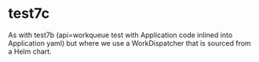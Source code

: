 # test7c

As with test7b (api=workqueue test with Application code inlined into
Application yaml) but where we use a WorkDispatcher that is sourced
from a Helm chart.
